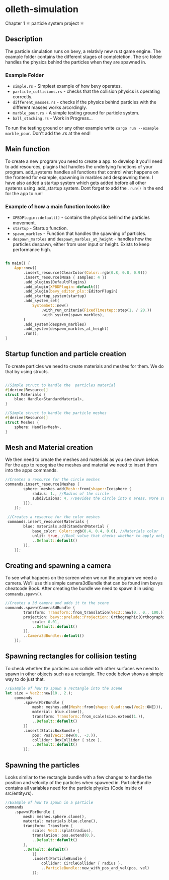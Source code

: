 # olleth-simulation

Chapter 1 :atom_symbol: particle system project :atom_symbol:

## Description
The particle simulation runs on bevy, a relativly new rust game engine. The example folder contains the different stages of completetion. The src folder handles the physics behind the particles when they are spawned in. 

### Example Folder
* `simple.rs` - Simplest example of how bevy operates.
* `particle_collisions.rs` - checks that the collision physics is operating correctly.
* `different_masses.rs` - checks if the physics behind particles with the different masses works arcordingly.
* `marble_pour.rs` - A simple testing ground for particle system.
* `ball_stacking.rs` - Work in Progress...

To run the testing ground or any other example write `cargo run --example marble_pour`. Don't add the .rs at the end!

## Main function
To create a new program you need to create a app. to develop it you'll need to add resources, plugins that handles the underlying functions of your program. add_systems handles all functions that control what happens on the frontend for example, spawning in marbles and despawning them. I have also added a startup system which gets added before all other systems using .add_startup system. Dont forget to add the `.run()` in the end for the app to run!

### Example of how a main function looks like
* `XPBDPlugin::default()` - contains the physics behind the particles movement.
* `startup` - Startup function.
* `spawn_marbles` - Function that handles the spawning of particles.
* `despawn_marbles` and `despawn_marbles_at_height` - handles how the particles despawn, either from user input or height. Exists to keep performance high.
``` rust

fn main() {
    App::new()
        .insert_resource(ClearColor(Color::rgb(0.8, 0.8, 0.9)))
        .insert_resource(Msaa { samples: 4 })
        .add_plugins(DefaultPlugins)
        .add_plugin(XPBDPlugin::default())
        .add_plugin(bevy_editor_pls::EditorPlugin)
        .add_startup_system(startup)
        .add_system_set(
            SystemSet::new()
                .with_run_criteria(FixedTimestep::step(1. / 20.))
                .with_system(spawn_marbles),
        )
        .add_system(despawn_marbles)
        .add_system(despawn_marbles_at_height)
        .run();
}

```

## Startup function and particle creation
To create particles we need to create materials and meshes for them. We do that by using structs.
``` rust

//Simple struct to handle the  particles material
#[derive(Resource)]
struct Materials {
    blue: Handle<StandardMaterial>,
}

//Simple struct to handle the particle meshes
#[derive(Resource)]
struct Meshes {
    sphere: Handle<Mesh>,
}

```
## Mesh and Material creation
We then need to create the meshes and materials as you see down below. For the app to recognise the meshes and material we need to insert them into the apps commands.
``` rust
//Creates a resource for the circle meshes
commands.insert_resource(Meshes {
        sphere: meshes.add(Mesh::from(shape::Icosphere {
            radius: 1., //Radius of the circle
            subdivisions: 4, //Devides the circle into n areas. More subdivisions mean rounder circle
        })),
    });
 
 //Creates a resource for the color meshes
 commands.insert_resource(Materials {
        blue: materials.add(StandardMaterial {
            base_color: Color::rgb(0.4, 0.4, 0.6), //Materials color
            unlit: true, //Bool value that checks whether to apply only the base color to this material.
            ..Default::default()
        }),
    });

```
 ## Creating and spawning a camera
 To see what happens on the screen when we run the program we need a camera. We'll use this simple camera3dBundle that can be found inm bevys cheatcode Book.
 After creating the bundle we need to spawn it in using `commands.spawn()`.
``` rust
//Creates a 3d camera and adds it to the scene
commands.spawn(Camera3dBundle {
        transform: Transform::from_translation(Vec3::new(0., 0., 100.)), //Where to position the camera
        projection: bevy::prelude::Projection::Orthographic(OrthographicProjection {
            scale: 0.01,
            ..Default::default()
        }),
        ..Camera3dBundle::default()
    });
```

 ## Spawning rectangles for collision testing
 To check whether the particles can collide with other surfaces we need to spawn in other objects such as a rectangle. The code below shows a simple way to do just that.
``` rust
//Example of how to spawn a rectangle into the scene
let size = Vec2::new(10., 2.);
    commands
        .spawn(PbrBundle {
            mesh: meshes.add(Mesh::from(shape::Quad::new(Vec2::ONE))),
            material: blue.clone(),
            transform: Transform::from_scale(size.extend(1.)),
            ..Default::default()
        })
        .insert(StaticBoxBundle {
            pos: Pos(Vec2::new(0., -3.)),
            collider: BoxCollider { size },
            ..Default::default()
        });
```
## Spawning the particles
Looks similar to the rectangle bundle with a few changes to handle the position and velocity of the particles when spawned in. ParticleBundle contains all variables need for the particle physics (Code inside of src/entity.rs).
``` rust
//Example of how to spawn in a particle
commands
    .spawn(PbrBundle {
        mesh: meshes.sphere.clone(),
        material: materials.blue.clone(),
        transform: Transform {
            scale: Vec3::splat(radius),
            translation: pos.extend(0.),
            ..Default::default()
        },
        ..Default::default()
            })
            .insert(ParticleBundle {
                collider: CircleCollider { radius },
                ..ParticleBundle::new_with_pos_and_vel(pos, vel)
            }); 
```
